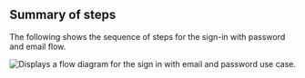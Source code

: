 ## Summary of steps

The following shows the sequence of steps for the sign-in with password and email flow.

<div class="common-image-format">

![Displays a flow diagram for the sign in with email and password use case.](/img/oie-embedded-sdk/oie-embedded-sdk-use-case-sign-in-pwd-email-nodejs.png)

</div>
